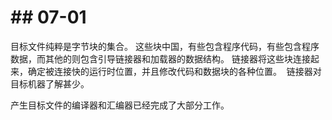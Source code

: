 # \## 07-01

目标文件纯粹是字节块的集合。 这些块中国，有些包含程序代码，有些包含程序数据，而其他的则包含引导链接器和加载器的数据结构。 
链接器将这些块连接起来，确定被连接快的运行时位置，并且修改代码和数据块的各种位置。  链接器对目标机器了解甚少。

产生目标文件的编译器和汇编器已经完成了大部分工作。
